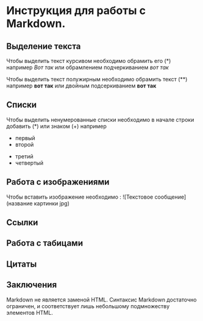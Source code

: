 # Инструкция для работы с Markdown.

## Выделение текста 
Чтобы выделить текст курсивом необходимо обрамить его (*) например *Вот так*  или обрамлением подчеркиванием _вот так_

Чтобы выделить текст полужирным необходимо обрамить текст (**) например **вот так** или двойным подсеркиванием __вот так__

## Списки
Чтобы выделить ненумерованные списки необходимо в начале строки добавить (*) или знаком (+) например 

* первый
* второй
+ третий 
+ четвертый
## Работа с изображениями
Чтобы вставить изображение необходимо :
![Текстовое сообщение](название картинки jpg)
## Ссылки

## Работа с табицами

## Цитаты 

## Заключения
Markdown не является заменой HTML. Синтаксис Markdown достаточно ограничен, и соответствует лишь небольшому подмножеству элементов HTML.